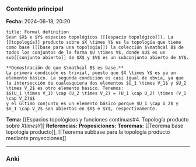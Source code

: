### Contenido principal

**Fecha:** 2024-06-18, 20:20

```ad-formal
title: Formal definition
Sean $X$ e $Y$ espacios topológicos ([[espacio topológico]]). La [[topología]] producto sobre $X \times Y$ es la topología que tiene como base ([[base para una topología]]) la colección $\mathcal B$ de todos los conjuntos de la forma $U \times V$, donde $U$ es un sub[[conjunto abierto]] de $X$ y $V$ es un subconjunto abierto de $Y$.
```

```ad-note
**Demostración de que $\mathcal B$ es base.**
La primera condición es trivial, puesto que $X \times Y$ es ya un elemento básico. La segunda condición es casi igual de obvia, ya que la intersección de cualesquiera dos elementos $U_1 \times V_1$ y $U_2 \times V_2$ es otro elemento básico. Tenemos:
$$(U_1 \times V_1) \cap (U_2 \times V_2) = (U_1 \cap U_2) \times (V_1 \cap V_2)$$
y el último conjunto es un elemento básico porque $U_1 \cap U_2$ y $V_1 \cap V_2$ son abiertos en $X$ e $Y$, respectivamente.
```


**Tema:** [[Espacios topológicos y funciones continuas#4. Topología producto sobre $X times Y$]]
**Referencias:**
**Proposiciones:**
**Teoremas:** [[Teorema base topología producto]], [[Teorema subbase para la topología producto mediante proyecciones]]

---
### Anki
